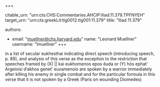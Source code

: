 +++


citable_urn: "urn:cts:CHS:Commentaries.AHCIP:Iliad.11.379.TPFNYEH"
target_urn: "urn:cts:greekLit:tlg0012.tlg001:11.379"
title: "Iliad 11.379"

authors:
- email: "muellner@chs.harvard.edu"
  name: "Leonard Muellner"
  username: "lmuellner"
+++

<p>in a list of secular eukhesthai indicating direct speech (introducing speech, p. 89), and analysis of this verse as the exception to the restriction that speeches framed by (X) || kai eukhomenos epos ēuda or (Y) hōs ephat’ Argeioisi d’akhos genet’ euxamenoio are spoken by a warrior immediately after killing his enemy in single combat and for the particular formula in this verse that it is not spoken by a Greek (Paris on wounding Diomedes)</p>